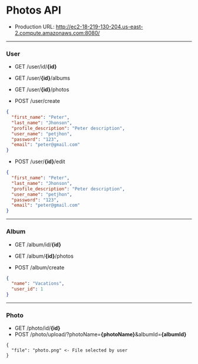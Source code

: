 # Photos API
* Production URL: http://ec2-18-219-130-204.us-east-2.compute.amazonaws.com:8080/

---
### User

* GET  /user/id/**{id}**
* GET  /user/**{id}**/albums
* GET  /user/**{id}**/photos

* POST /user/create
```json
{
  "first_name": "Peter",
  "last_name": "Jhonson",
  "profile_description": "Peter description",
  "user_name": "petjhon",
  "password": "123",
  "email": "peter@gmail.com"
}
```

* POST /user/**{id}**/edit
```json
{
  "first_name": "Peter",
  "last_name": "Jhonson",
  "profile_description": "Peter description",
  "user_name": "petjhon",
  "password": "123",
  "email": "peter@gmail.com"
}
```

---
### Album

* GET  /album/id/**{id}**
* GET  /album/**{id}**/photos

* POST /album/create
```json
{
  "name": "Vacations",
  "user_id": 1
}
```

---
### Photo

* GET  /photo/id/**{id}**
* POST /photo/upload/?photoName=**{photoName}**&albumId=**{albumId}**
```
{
  "file": "photo.png" <- File selected by user
}
```
